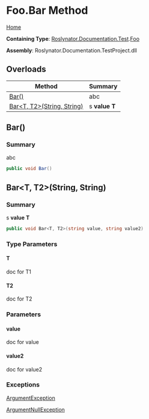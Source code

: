 # Foo\.Bar Method <a name="_Top"></a>

[Home](../../../../../README.md)

**Containing Type**: [Roslynator.Documentation.Test](../../README.md#_Top)\.[Foo](../README.md#_Top)

**Assembly**: Roslynator\.Documentation\.TestProject\.dll

## Overloads

| Method | Summary |
| ------ | ------- |
| [Bar()](../Bar/README.md#Roslynator_Documentation_Test_Foo_Bar) | abc |
| [Bar\<T, T2>(String, String)](#Roslynator_Documentation_Test_Foo_Bar__2_System_String_System_String_) | s **value** **T** |

## Bar\(\) <a name="Roslynator_Documentation_Test_Foo_Bar"></a>

### Summary

abc

```csharp
public void Bar()
```

## Bar\<T, T2>\(String, String\) <a name="Roslynator_Documentation_Test_Foo_Bar__2_System_String_System_String_"></a>

### Summary

s **value** **T**

```csharp
public void Bar<T, T2>(string value, string value2)
```

### Type Parameters

#### T

doc for T1

#### T2

doc for T2

### Parameters

#### value

doc for value

#### value2

doc for value2

### Exceptions

[ArgumentException](https://docs.microsoft.com/en-us/dotnet/api/system.argumentexception)



[ArgumentNullException](https://docs.microsoft.com/en-us/dotnet/api/system.argumentnullexception)



